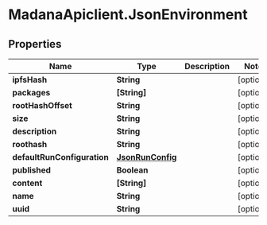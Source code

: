 # MadanaApiclient.JsonEnvironment

## Properties

Name | Type | Description | Notes
------------ | ------------- | ------------- | -------------
**ipfsHash** | **String** |  | [optional] 
**packages** | **[String]** |  | [optional] 
**rootHashOffset** | **String** |  | [optional] 
**size** | **String** |  | [optional] 
**description** | **String** |  | [optional] 
**roothash** | **String** |  | [optional] 
**defaultRunConfiguration** | [**JsonRunConfig**](JsonRunConfig.md) |  | [optional] 
**published** | **Boolean** |  | [optional] 
**content** | **[String]** |  | [optional] 
**name** | **String** |  | [optional] 
**uuid** | **String** |  | [optional] 


